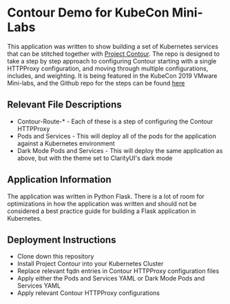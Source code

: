 # Contour Demo for KubeCon Mini-Labs

This application was written to show building a set of Kubernetes services that can be stitched together with [Project Contour](https://projectcontour.io). The repo is designed to take a step by step approach to configuring Contour starting with a single HTTPProxy configuration, and moving through multiple configurations, includes, and weighting. It is being featured in the KubeCon 2019 VMware Mini-labs, and the Github repo for the steps can be found [here](https://github.com/codyde/kubecon-minilabs-contour)

## Relevant File Descriptions

* Contour-Route-* - Each of these is a step of configuring the Contour HTTPProxy
* Pods and Services - This will deploy all of the pods for the application against a Kubernetes environment
* Dark Mode Pods and Services - This will deploy the same application as above, but with the theme set to ClarityUI's dark mode

## Application Information

The application was written in Python Flask. There is a lot of room for optimizations in how the application was written and should not be considered a best practice guide for building a Flask application in Kubernetes.

## Deployment Instructions

* Clone down this repository
* Install Project Contour into your Kubernetes Cluster
* Replace relevant fqdn entries in Contour HTTPProxy configuration files
* Apply either the Pods and Services YAML or Dark Mode Pods and Services YAML
* Apply relevant Contour HTTPProxy configurations

